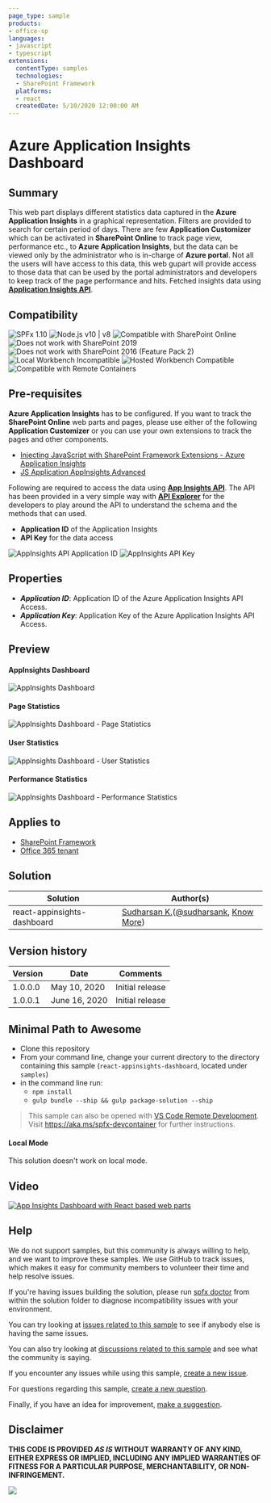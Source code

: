 ```yaml
---
page_type: sample
products:
- office-sp
languages:
- javascript
- typescript
extensions:
  contentType: samples
  technologies:
  - SharePoint Framework
  platforms:
  - react
  createdDate: 5/10/2020 12:00:00 AM
---
```

# Azure Application Insights Dashboard

## Summary

This web part displays different statistics data captured in the **Azure Application Insights** in a graphical representation. Filters are provided to search for certain period of days. There are few **Application Customizer** which can be activated in **SharePoint Online** to track page view, performance etc., to **Azure Application Insights**, but the data can be viewed only by the administrator who is in-charge of **Azure portal**. Not all the users will have access to this data, this web gupart will provide access to those data that can be used by the portal administrators and developers to keep track of the page performance and hits. Fetched insights data using **[Application Insights API](https://dev.applicationinsights.io/)**.


## Compatibility

![SPFx 1.10](https://img.shields.io/badge/SPFx-1.10.0-green.svg) 
![Node.js v10 | v8](https://img.shields.io/badge/Node.js-v10%20%7C%20v8-green.svg) 
![Compatible with SharePoint Online](https://img.shields.io/badge/SharePoint%20Online-Compatible-green.svg)
![Does not work with SharePoint 2019](https://img.shields.io/badge/SharePoint%20Server%202019-Incompatible-red.svg "SharePoint Server 2019 requires SPFx 1.4.1 or lower")
![Does not work with SharePoint 2016 (Feature Pack 2)](https://img.shields.io/badge/SharePoint%20Server%202016%20(Feature%20Pack%202)-Incompatible-red.svg "SharePoint Server 2016 Feature Pack 2 requires SPFx 1.1")
![Local Workbench Incompatible](https://img.shields.io/badge/Local%20Workbench-Incompatible-red.svg "Requires API access")
![Hosted Workbench Compatible](https://img.shields.io/badge/Hosted%20Workbench-Compatible-green.svg)
![Compatible with Remote Containers](https://img.shields.io/badge/Remote%20Containers-Compatible-green.svg)

## Pre-requisites

**Azure Application Insights** has to be configured. If you want to track the **SharePoint Online** web parts and pages, please use either of the following **Application Customizer** or you can use your own extensions to track the pages and other components. 
* [Injecting JavaScript with SharePoint Framework Extensions - Azure Application Insights](https://github.com/pnp/sp-dev-fx-extensions/tree/main/samples/js-application-appinsights)
* [JS Application AppInsights Advanced](https://github.com/pnp/sp-dev-fx-extensions/tree/main/samples/js-application-appinsights-advanced)

Following are required to access the data using **[App Insights API](https://dev.applicationinsights.io/)**. The API has been provided in a very simple way with **[API Explorer](https://dev.applicationinsights.io/apiexplorer)** for the developers to play around the API to understand the schema and the methods that can used.
* **Application ID** of the Application Insights
* **API Key** for the data access

![AppInsights API Application ID](./assets/AppInsights_APIAccess.png)
![AppInsights API Key](./assets/AppInsights_APIKey.png)

## Properties

* **_Application ID_**: Application ID of the Azure Application Insights API Access.
* **_Application Key_**: Application Key of the Azure Application Insights API Access.

## Preview

#### AppInsights Dashboard

![AppInsights Dashboard](./assets/AppInsights_Dashboard.gif)

#### Page Statistics

![AppInsights Dashboard - Page Statistics](./assets/PageStatistics.png)

#### User Statistics

![AppInsights Dashboard - User Statistics](./assets/UserStatistics.png)

#### Performance Statistics

![AppInsights Dashboard - Performance Statistics](./assets/PerformanceStatistics.png)

## Applies to

* [SharePoint Framework](https://docs.microsoft.com/sharepoint/dev/spfx/sharepoint-framework-overview)
* [Office 365 tenant](https://docs.microsoft.com/sharepoint/dev/spfx/set-up-your-development-environment)

## Solution

Solution|Author(s)
--------|---------
react-appinsights-dashboard | [Sudharsan K.](https://github.com/sudharsank)([@sudharsank](https://twitter.com/sudharsank), [Know More](http://windowssharepointserver.blogspot.com/))

## Version history

Version|Date|Comments
-------|----|--------
1.0.0.0|May 10, 2020|Initial release
1.0.0.1|June 16, 2020|Initial release

## Minimal Path to Awesome

- Clone this repository
- From your command line, change your current directory to the directory containing this sample (`react-appinsights-dashboard`, located under `samples`)
- in the command line run:
  - `npm install`
  - `gulp bundle --ship && gulp package-solution --ship`

>  This sample can also be opened with [VS Code Remote Development](https://code.visualstudio.com/docs/remote/remote-overview). Visit https://aka.ms/spfx-devcontainer for further instructions.

#### Local Mode

This solution doesn't work on local mode.

## Video

[![App Insights Dashboard with React based web parts](./assets/video-thumbnail.jpg)](https://www.youtube.com/watch?v=ynwGKrvIimo "App Insights Dashboard with React based web parts")

## Help

We do not support samples, but this community is always willing to help, and we want to improve these samples. We use GitHub to track issues, which makes it easy for  community members to volunteer their time and help resolve issues.

If you're having issues building the solution, please run [spfx doctor](https://pnp.github.io/cli-microsoft365/cmd/spfx/spfx-doctor/) from within the solution folder to diagnose incompatibility issues with your environment.

You can try looking at [issues related to this sample](https://github.com/pnp/sp-dev-fx-webparts/issues?q=label%3A%22sample%3A%20react-appinsights-dashboard") to see if anybody else is having the same issues.

You can also try looking at [discussions related to this sample](https://github.com/pnp/sp-dev-fx-webparts/discussions?discussions_q=react-appinsights-dashboard) and see what the community is saying.

If you encounter any issues while using this sample, [create a new issue](https://github.com/pnp/sp-dev-fx-webparts/issues/new?assignees=&labels=Needs%3A+Triage+%3Amag%3A%2Ctype%3Abug-suspected%2Csample%3A%20react-appinsights-dashboard&template=bug-report.yml&sample=react-appinsights-dashboard&authors=@sudharsank&title=react-appinsights-dashboard%20-%20).

For questions regarding this sample, [create a new question](https://github.com/pnp/sp-dev-fx-webparts/issues/new?assignees=&labels=Needs%3A+Triage+%3Amag%3A%2Ctype%3Aquestion%2Csample%3A%20react-appinsights-dashboard&template=question.yml&sample=react-appinsights-dashboard&authors=@sudharsank&title=react-appinsights-dashboard%20-%20).

Finally, if you have an idea for improvement, [make a suggestion](https://github.com/pnp/sp-dev-fx-webparts/issues/new?assignees=&labels=Needs%3A+Triage+%3Amag%3A%2Ctype%3Aenhancement%2Csample%3A%20react-appinsights-dashboard&template=question.yml&sample=react-appinsights-dashboard&authors=@sudharsank&title=react-appinsights-dashboard%20-%20).

## Disclaimer

**THIS CODE IS PROVIDED *AS IS* WITHOUT WARRANTY OF ANY KIND, EITHER EXPRESS OR IMPLIED, INCLUDING ANY IMPLIED WARRANTIES OF FITNESS FOR A PARTICULAR PURPOSE, MERCHANTABILITY, OR NON-INFRINGEMENT.**


<img src="https://pnptelemetry.azurewebsites.net/sp-dev-fx-webparts/samples/react-appinsights-dashboard" />
